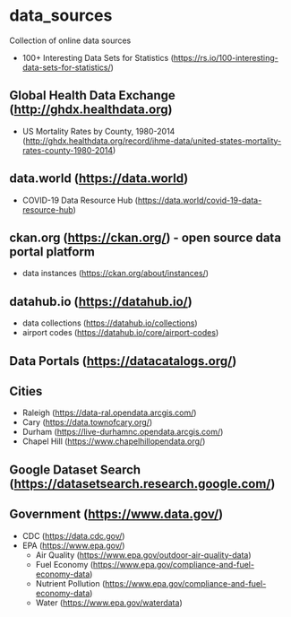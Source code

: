 # data_sources
Collection of online data sources

- 100+ Interesting Data Sets for Statistics (https://rs.io/100-interesting-data-sets-for-statistics/)

## Global Health Data Exchange (http://ghdx.healthdata.org)
- US Mortality Rates by County, 1980-2014 (http://ghdx.healthdata.org/record/ihme-data/united-states-mortality-rates-county-1980-2014)

## data.world (https://data.world)
- COVID-19 Data Resource Hub (https://data.world/covid-19-data-resource-hub)

## ckan.org (https://ckan.org/) - open source data portal platform
- data instances (https://ckan.org/about/instances/)

## datahub.io (https://datahub.io/)
- data collections (https://datahub.io/collections)
- airport codes (https://datahub.io/core/airport-codes)

## Data Portals (https://datacatalogs.org/)

## Cities
- Raleigh (https://data-ral.opendata.arcgis.com/)
- Cary (https://data.townofcary.org/)
- Durham (https://live-durhamnc.opendata.arcgis.com/)
- Chapel Hill (https://www.chapelhillopendata.org/)

## Google Dataset Search (https://datasetsearch.research.google.com/)

## Government (https://www.data.gov/)
- CDC (https://data.cdc.gov/)
- EPA (https://www.epa.gov/)
  - Air Quality (https://www.epa.gov/outdoor-air-quality-data)
  - Fuel Economy (https://www.epa.gov/compliance-and-fuel-economy-data)
  - Nutrient Pollution (https://www.epa.gov/compliance-and-fuel-economy-data)
  - Water (https://www.epa.gov/waterdata)

